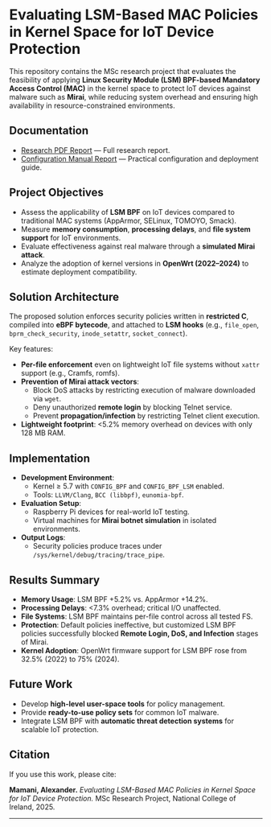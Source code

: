 # Evaluating LSM-Based MAC Policies in Kernel Space for IoT Device Protection

This repository contains the MSc research project that evaluates the feasibility of applying **Linux Security Module (LSM) BPF-based Mandatory Access Control (MAC)** in the kernel space to protect IoT devices against malware such as **Mirai**, while reducing system overhead and ensuring high availability in resource-constrained environments.

## Documentation
- [Research PDF Report](documentation/researchProject.pdf) — Full research report.
- [Configuration Manual Report](documentation/configManual.pdf) — Practical configuration and deployment guide.

## Project Objectives
- Assess the applicability of **LSM BPF** on IoT devices compared to traditional MAC systems (AppArmor, SELinux, TOMOYO, Smack).
- Measure **memory consumption**, **processing delays**, and **file system support** for IoT environments.
- Evaluate effectiveness against real malware through a **simulated Mirai attack**.
- Analyze the adoption of kernel versions in **OpenWrt (2022–2024)** to estimate deployment compatibility.

## Solution Architecture
The proposed solution enforces security policies written in **restricted C**, compiled into **eBPF bytecode**, and attached to **LSM hooks** (e.g., `file_open`, `bprm_check_security`, `inode_setattr`, `socket_connect`).

Key features:
- **Per-file enforcement** even on lightweight IoT file systems without `xattr` support (e.g., Cramfs, romfs).
- **Prevention of Mirai attack vectors**:
    - Block DoS attacks by restricting execution of malware downloaded via `wget`.
    - Deny unauthorized **remote login** by blocking Telnet service.
    - Prevent **propagation/infection** by restricting Telnet client execution.
- **Lightweight footprint**: <5.2% memory overhead on devices with only 128 MB RAM.

## Implementation
- **Development Environment**:
    - Kernel ≥ 5.7 with `CONFIG_BPF` and `CONFIG_BPF_LSM` enabled.
    - Tools: `LLVM/Clang`, `BCC (libbpf)`, `eunomia-bpf`.
- **Evaluation Setup**:
    - Raspberry Pi devices for real-world IoT testing.
    - Virtual machines for **Mirai botnet simulation** in isolated environments.
- **Output Logs**:
    - Security policies produce traces under `/sys/kernel/debug/tracing/trace_pipe`.

## Results Summary
- **Memory Usage**: LSM BPF +5.2% vs. AppArmor +14.2%.
- **Processing Delays**: <7.3% overhead; critical I/O unaffected.
- **File Systems**: LSM BPF maintains per-file control across all tested FS.
- **Protection**: Default policies ineffective, but customized LSM BPF policies successfully blocked **Remote Login, DoS, and Infection** stages of Mirai.
- **Kernel Adoption**: OpenWrt firmware support for LSM BPF rose from 32.5% (2022) to 75% (2024).

## Future Work
- Develop **high-level user-space tools** for policy management.
- Provide **ready-to-use policy sets** for common IoT malware.
- Integrate LSM BPF with **automatic threat detection systems** for scalable IoT protection.

## Citation
If you use this work, please cite:

**Mamani, Alexander.** *Evaluating LSM-Based MAC Policies in Kernel Space for IoT Device Protection.* MSc Research Project, National College of Ireland, 2025.

---

